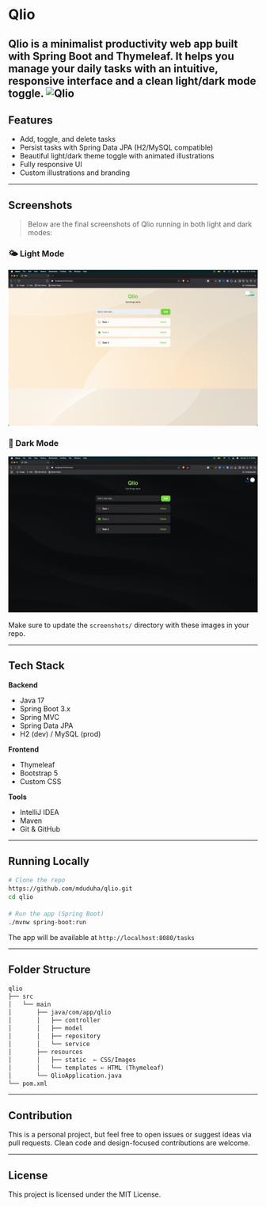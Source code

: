 # Qlio

Qlio is a minimalist productivity web app built with Spring Boot and Thymeleaf. It helps you manage your daily tasks with an intuitive, responsive interface and a clean light/dark mode toggle.
![Qlio](Qlio.png)
---

## Features

- Add, toggle, and delete tasks
- Persist tasks with Spring Data JPA (H2/MySQL compatible)
- Beautiful light/dark theme toggle with animated illustrations
- Fully responsive UI
- Custom illustrations and branding

---

## Screenshots

> Below are the final screenshots of Qlio running in both light and dark modes:

### 🌤️ Light Mode
![Qlio Light Mode](Light.png)

### 🌙 Dark Mode
![Qlio Dark Mode](Dark.png)

Make sure to update the `screenshots/` directory with these images in your repo.

---

## Tech Stack

**Backend**
- Java 17
- Spring Boot 3.x
- Spring MVC
- Spring Data JPA
- H2 (dev) / MySQL (prod)

**Frontend**
- Thymeleaf
- Bootstrap 5
- Custom CSS

**Tools**
- IntelliJ IDEA
- Maven
- Git & GitHub

---

## Running Locally

```bash
# Clone the repo
https://github.com/mduduha/qlio.git
cd qlio

# Run the app (Spring Boot)
./mvnw spring-boot:run
```

The app will be available at `http://localhost:8080/tasks`

---

## Folder Structure

```
qlio
├── src
│   └── main
│       ├── java/com/app/qlio
│       │   ├── controller
│       │   ├── model
│       │   ├── repository
│       │   └── service
│       ├── resources
│       │   ├── static  ← CSS/Images
│       │   └── templates ← HTML (Thymeleaf)
│       └── QlioApplication.java
└── pom.xml
```

---

## Contribution

This is a personal project, but feel free to open issues or suggest ideas via pull requests. Clean code and design-focused contributions are welcome.

---

## License

This project is licensed under the MIT License.

